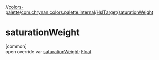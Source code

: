 //[colors-palette](../../../index.md)/[com.chrynan.colors.palette.internal](../index.md)/[HslTarget](index.md)/[saturationWeight](saturation-weight.md)

# saturationWeight

[common]\
open override var [saturationWeight](saturation-weight.md): [Float](https://kotlinlang.org/api/latest/jvm/stdlib/kotlin/-float/index.html)
